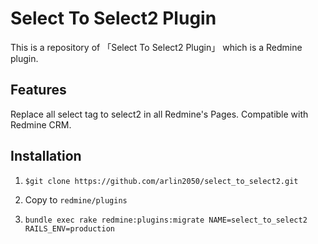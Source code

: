 # Select To Select2 Plugin

This is a repository of 「Select To Select2 Plugin」 which is a Redmine plugin.

## Features

Replace all select tag to select2 in all Redmine's Pages. Compatible with Redmine CRM.

## Installation

1. ```$git clone https://github.com/arlin2050/select_to_select2.git```

2. Copy to ```redmine/plugins```

3. ```bundle exec rake redmine:plugins:migrate NAME=select_to_select2 RAILS_ENV=production```
